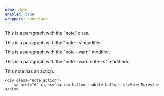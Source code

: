 ```yaml
---
name: Note
enabled: true
wrappers: container
---
```


<p class="note">This is a paragraph with the "note" class.</p>

<p class="note note--s">This is a paragraph with the "note--s" modifier.</p>

<p class="note note--warn">This is a paragraph with the "note--warn" modifier.</p>

<p class="note note--warn note--s">This is a paragraph with the "note--warn note--s" modifiers.</p>

<div class="note note--action">
    <div class="note_body">
        This note has an action.
    </div>

    <div class="note_action">
        <a href="#" class="button button--subtle button--s">View More</a>
    </div>
</div>

